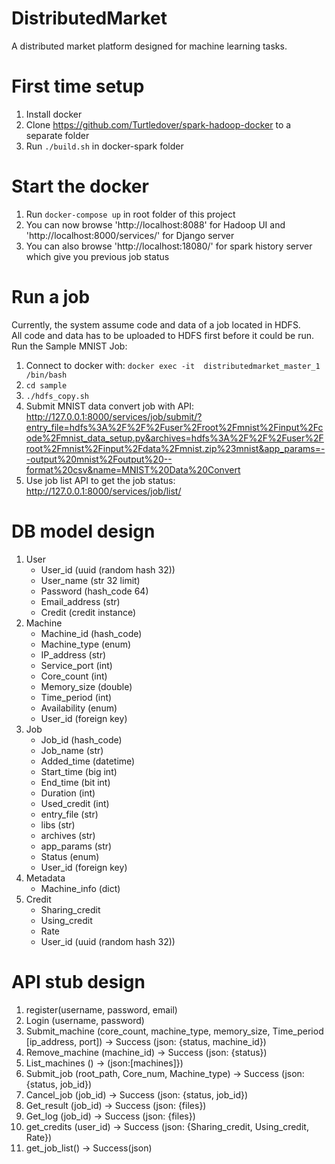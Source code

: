 # DistributedMarket
A distributed market platform designed for machine learning tasks.

# First time setup
1. Install docker
2. Clone https://github.com/Turtledover/spark-hadoop-docker to a separate folder
3. Run `./build.sh` in docker-spark folder

# Start the docker
1. Run `docker-compose up` in root folder of this project
2. You can now browse 'http://localhost:8088' for Hadoop UI and 'http://localhost:8000/services/' for Django server
3. You can also browse 'http://localhost:18080/' for spark history server which give you previous job status

# Run a job
Currently, the system assume code and data of a job located in HDFS. <br/>
All code and data has to be uploaded to HDFS first before it could be run. <br/>
Run the Sample MNIST Job: <br/>
1. Connect to docker with: `docker exec -it  distributedmarket_master_1 /bin/bash`
2. `cd sample`
3. `./hdfs_copy.sh`
4. Submit MNIST data convert job with API: http://127.0.0.1:8000/services/job/submit/?entry_file=hdfs%3A%2F%2F%2Fuser%2Froot%2Fmnist%2Finput%2Fcode%2Fmnist_data_setup.py&archives=hdfs%3A%2F%2F%2Fuser%2Froot%2Fmnist%2Finput%2Fdata%2Fmnist.zip%23mnist&app_params=--output%20mnist%2Foutput%20--format%20csv&name=MNIST%20Data%20Convert
5. Use job list API to get the job status: http://127.0.0.1:8000/services/job/list/

# DB model design

1. User
   - User_id (uuid (random hash 32))
   - User_name (str 32 limit)
   - Password (hash_code 64)
   - Email_address (str)
   - Credit (credit instance)
2. Machine
    - Machine_id (hash_code)
    - Machine_type (enum)
    - IP_address (str)
    - Service_port (int)
    - Core_count (int)
    - Memory_size (double)
    - Time_period (int)
    - Availability (enum)
    - User_id (foreign key)
3. Job
    - Job_id (hash_code)
    - Job_name (str)
    - Added_time (datetime)
    - Start_time (big int)
    - End_time (bit int)
    - Duration (int)
    - Used_credit (int)
    - entry_file (str)
    - libs (str)
    - archives (str)
    - app_params (str)
    - Status (enum)
    - User_id (foreign key)
4. Metadata
    - Machine_info (dict)
5. Credit
    - Sharing_credit
    - Using_credit
    - Rate
    - User_id (uuid (random hash 32))

# API stub design

1. register(username, password, email)
2. Login (username, password)
3. Submit_machine (core_count, machine_type, memory_size, Time_period [ip_address, port]) -> Success (json: {status, machine_id})
4. Remove_machine (machine_id) -> Success (json: {status})
5. List_machines () -> (json:[machines]})
6. Submit_job (root_path, Core_num, Machine_type) -> Success (json: {status, job_id})
7. Cancel_job (job_id) -> Success (json: {status, job_id})
8. Get_result (job_id) -> Success (json: {files})
9. Get_log (job_id) -> Success (json: {files})
10. get_credits (user_id) -> Success (json: {Sharing_credit, Using_credit, Rate})
11. get_job_list() -> Success(json)